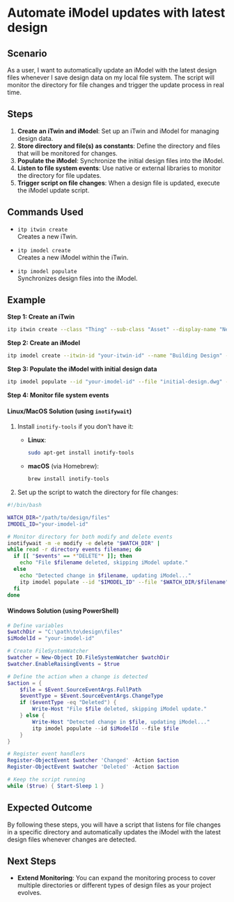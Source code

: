 # Automate iModel updates with latest design

## Scenario

As a user, I want to automatically update an iModel with the latest design files whenever I save design data on my local file system. The script will monitor the directory for file changes and trigger the update process in real time.

## Steps

1. **Create an iTwin and iModel**: Set up an iTwin and iModel for managing design data.
2. **Store directory and file(s) as constants**: Define the directory and files that will be monitored for changes.
3. **Populate the iModel**: Synchronize the initial design files into the iModel.
4. **Listen to file system events**: Use native or external libraries to monitor the directory for file updates.
5. **Trigger script on file changes**: When a design file is updated, execute the iModel update script.

## Commands Used

- `itp itwin create`  
  Creates a new iTwin.

- `itp imodel create`  
  Creates a new iModel within the iTwin.

- `itp imodel populate`  
  Synchronizes design files into the iModel.

## Example

**Step 1: Create an iTwin**
```bash
itp itwin create --class "Thing" --sub-class "Asset" --display-name "New Infrastructure Project" 
```

**Step 2: Create an iModel**
```bash
itp imodel create --itwin-id "your-itwin-id" --name "Building Design" --description "iModel for design updates"
```

**Step 3: Populate the iModel with initial design data**
```bash
itp imodel populate --id "your-imodel-id" --file "initial-design.dwg" --connector-type "DWG"
```

**Step 4: Monitor file system events**

#### Linux/MacOS Solution (using `inotifywait`)

1. Install `inotify-tools` if you don't have it:

   - **Linux**:
     ```bash
     sudo apt-get install inotify-tools
     ```

   - **macOS** (via Homebrew):
     ```bash
     brew install inotify-tools
     ```

2. Set up the script to watch the directory for file changes:

```bash
#!/bin/bash

WATCH_DIR="/path/to/design/files"
IMODEL_ID="your-imodel-id"

# Monitor directory for both modify and delete events
inotifywait -m -e modify -e delete "$WATCH_DIR" |
while read -r directory events filename; do
  if [[ "$events" == *"DELETE"* ]]; then
    echo "File $filename deleted, skipping iModel update."
  else
    echo "Detected change in $filename, updating iModel..."
    itp imodel populate --id "$IMODEL_ID" --file "$WATCH_DIR/$filename"
  fi
done
```

#### Windows Solution (using PowerShell)

```powershell
# Define variables
$watchDir = "C:\path\to\design\files"
$iModelId = "your-imodel-id"

# Create FileSystemWatcher
$watcher = New-Object IO.FileSystemWatcher $watchDir
$watcher.EnableRaisingEvents = $true

# Define the action when a change is detected
$action = {
    $file = $Event.SourceEventArgs.FullPath
    $eventType = $Event.SourceEventArgs.ChangeType
    if ($eventType -eq "Deleted") {
        Write-Host "File $file deleted, skipping iModel update."
    } else {
        Write-Host "Detected change in $file, updating iModel..."
        itp imodel populate --id $iModelId --file $file
    }
}

# Register event handlers
Register-ObjectEvent $watcher 'Changed' -Action $action
Register-ObjectEvent $watcher 'Deleted' -Action $action

# Keep the script running
while ($true) { Start-Sleep 1 }
```

## Expected Outcome

By following these steps, you will have a script that listens for file changes in a specific directory and automatically updates the iModel with the latest design files whenever changes are detected.

## Next Steps

- **Extend Monitoring**: You can expand the monitoring process to cover multiple directories or different types of design files as your project evolves.

